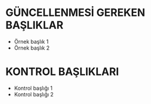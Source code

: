 # GÜNCELLENMESİ GEREKEN BAŞLIKLAR
- Örnek başlık 1
- Örnek başlık 2

# KONTROL BAŞLIKLARI
- Kontrol başlığı 1
- Kontrol başlığı 2
